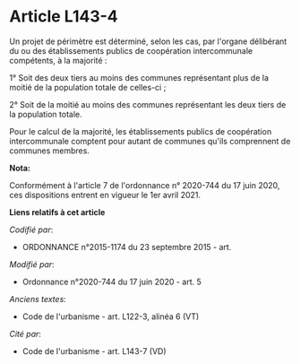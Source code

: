 # Article L143-4

Un projet de périmètre est déterminé, selon les cas, par l'organe délibérant du ou des établissements publics de coopération
intercommunale compétents, à la majorité :

1° Soit des deux tiers au moins des communes représentant plus de la moitié de la population totale de celles-ci ;

2° Soit de la moitié au moins des communes représentant les deux tiers de la population totale.

Pour le calcul de la majorité, les établissements publics de coopération intercommunale comptent pour autant de communes
qu'ils comprennent de communes membres.

**Nota:**

Conformément à l'article 7 de l'ordonnance n° 2020-744 du 17 juin 2020, ces dispositions entrent en vigueur le 1er avril
2021.

**Liens relatifs à cet article**

_Codifié par_:

  - ORDONNANCE n°2015-1174 du 23 septembre 2015 - art.

_Modifié par_:

  - Ordonnance n°2020-744 du 17 juin 2020 - art. 5

_Anciens textes_:

  - Code de l'urbanisme - art. L122-3, alinéa 6 (VT)

_Cité par_:

  - Code de l'urbanisme - art. L143-7 (VD)
